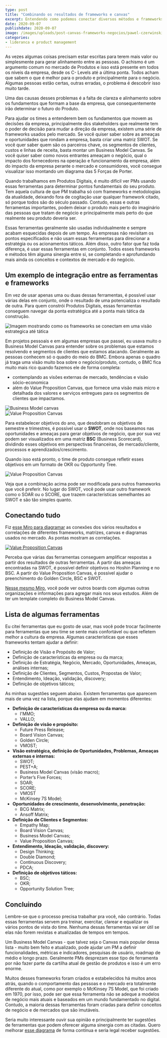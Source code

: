 ```yaml
---
type: post
title: "Combinando os resultados de frameworks e canvas"
excerpt: Entendendo como podemos conectar diversos métodos e frameworks de negócio
date: 2020-09-07
publishdate: 2020-09-07
image: /images/uploads/post-canvas-frameworks-negocios/pawel-czerwinski-yn97LNy0bao-unsplash.jpg
categories:
- lideranca e product management
---
```


As vezes algumas coisas precisam estar escritas para terem mais valor ou simplesmente para gerar alinhamento entre as pessoas. O achismo é um argumento comum no mercado de Produtos e isso está presente em todos os níveis da empresa, desde os C- Levels até a última ponta. Todos acham que sabem o que é melhor para o produto e principalmente para o negócio. Algumas pessoas estão certas, outras erradas, o problema é descobrir isso muito tarde.

Uma das causas desses problemas é a falta de clareza e alinhamento sobre os fundamentos que formam a base da empresa, que consequentemente irão determinar o futuro do Produto.

Para ajudar os times a entenderem bem os fundamentos que movem as decisões da empresa, principalmente dos stakeholders que realmente tem o poder de decisão para mudar a direção da empresa, existem uma série de frameworks usados pelo mercado. Se você quiser saber sobre as ameaças e oportunidades que rondam a empresa, basta criar uma matriz SWOT. Se você quer saber quem são os parceiros chave, os segmentos de clientes, custos e linhas de receita, basta montar um Business Model Canvas. Se você quiser saber como novos entrantes ameaçam o negócio, qual o impacto dos fornecedores na operação e funcionamento da empresa, além do impacto da empresa perante o mercado e consumidores, você consegue visualizar isso montando um diagrama das 5 Forças de Porter.

Quando trabalhamos em Produtos Digitais, é muito difícil ver PMs usando essas ferramentas para determinar pontos fundamentais do seu produto. Tem aquela cultura de que PM trabalha só com frameworks e metodologias da atualidade, deixando fora de cogitação usar qualquer framework citado, só porque todos são do século passado. Contudo, essas e outras ferramentas importantes, podem deixar o produto mais perto do imaginário das pessoas que tratam de negócio e principalmente mais perto do que realmente seu produto deveria ser. 

Essas ferramentas geralmente são usadas individualmente e sempre acabam esquecidas depois de um tempo. As empresas não revisitam os pontos especificados e não usam essas ferramentas para direcionar a estratégia ou os acionamentos táticos. Além disso, outro fator que faz toda diferença, é usar essas ferramentas em conjunto. Todos esses frameworks e métodos têm alguma sinergia entre si, se completando e aprofundando mais ainda os conceitos e contextos de mercado e do negócio.

## Um exemplo de integração entre as ferramentas e frameworks

Em vez de usar apenas uma ou duas dessas ferramentas, é possível usar várias delas em conjunto, onde o resultado de uma potencializa o resultado de outra. Para quem constrói Produtos Digitais, essas ferramentas conseguem navegar da ponta estratégica até a ponta mais tática da construção.

![Imagem mostrando como os frameworks se conectam em uma visão estrategica até tática](/images/uploads/post-canvas-frameworks-negocios/visao-estrategica-tativa-frameworks.jpeg)


Em projetos pessoais e em algumas empresas que passei, eu usava muito o Business Model Canvas para entender sobre os problemas que estamos resolvendo e segmentos de clientes que estamos atacando. Geralmente as pessoas conhecem só o quadro do meio do BMC. Embora apenas o quadro já traga uma visão muito boa sobre o negócio/produto, contudo, o BMC fica muito mais rico quando fazemos ele de forma completa:

- contemplando as visões externas de mercado, tendências e visão sócio-economica
- além do Value Proposition Canvas, que fornece uma visão mais micro e detalhada dos valores e serviços entregues para os segmentos de clientes que impactamos.

![Business Model canvas](/images/uploads/post-canvas-frameworks-negocios/bmc.png)
<br>
![Value Proposition Canvas](/images/uploads/post-canvas-frameworks-negocios/vpc.png)


Para estabelecer objetivos do ano, que desdobram os objetivos de semestre e trimestres, é possível usar o **SWOT**,  onde nos baseamos nas oportunidades e ameaças para gerar  objetivos de negócio, que por sua vez podem ser visualizados em uma matriz **BSC** (Business Scorecard), dividindo esses objetivos em perspectivas financeiras, de mercado/cliente, processos e aprendizados/crescimento.

Quando isso está pronto, o time de produto consegue refletir esses objetivos em um formato de OKR ou Opportunity Tree.

![Value Proposition Canvas](/images/uploads/post-canvas-frameworks-negocios/swot-bmc-goals-product-solution-tree.jpg)

Veja que a combinação acima pode ser modificada para outros frameworks que você preferir. No lugar do SWOT, você pode usar outro framework como o SOAR ou o SCORE, que trazem características semelhantes ao SWOT e são tão simples quanto. 

## Conectando tudo
Fiz [esse Miro para diagramar](https://miro.com/app/board/o9J_kp_gPIE=/) as conexões dos vários resultados e correlações de diferentes frameworks, matrizes, canvas e diagramas usados no mercado. As pontas mostram as correlações. 

<a href="https://diegoeis.com/images/uploads/post-canvas-frameworks-negocios/conexoes-entre-frameworks-de-negocio.jpg" target="_blank">![Value Proposition Canvas](/images/uploads/post-canvas-frameworks-negocios/conexoes-entre-frameworks-de-negocio.jpg)</a>

Perceba que várias das ferramentas conseguem amplificar respostas a partir dos resultados de outras ferramentas. A partir das ameaças encontradas na SWOT, é possível definir objetivos no Hoshin Planning e no BSC. A partir do Value Proposition Canvas, é possível ajudar o preenchimento do Golden Circle, BSC e SWOT.

[Nesse mesmo Miro](https://miro.com/app/board/o9J_kp_gPIE=/), você pode ver outros boards com algumas outras organizações e informações para agregar mais nos seus estudos. Além de ter um template completo do Business Model Canvas.

## Lista de algumas ferramentas
Eu citei ferramentas que eu gosto de usar, mas você pode trocar facilmente para ferramentas que seu time se sente mais confortável ou que refletem melhor a cultura da empresa. Algumas características que esses frameworks tentam ajudar a definir:

- Definição de Visão e Propósito de Valor;
- Definição de características da empresa ou da marca;
- Definição de Estratégia, Negócio, Mercado, Oportunidades, Ameaças, análises internas;
- Definição de Clientes, Segmentos, Custos, Propostas de Valor;
- Entendimento, Ideação, validação, discovery;
- Definição de objetivos táticos;

As minhas sugestões seguem abaixo. Existem ferramentas que aparecem mais de uma vez na lista, porque elas ajudam em momentos diferentes:

- **Definição de características da empresa ou da marca:**
	- I'MMO;
	- VALLO;
- **Definição de visão e propósito:**
	- Future Press Release;
	- Board Vision Canvas;
	- Golden Circle;
	- VMOST;
- **Visão estratégica, definição de Oportunidades, Problemas, Ameaças externas e internas:**
	- SWOT;
	- PEST+A;
	- Business Model Canvas (visão macro);
	- Porter’s Five Forces;
	- SOAR;
	- SCORE;
	- VMOST
	- McKinsey 7S Model;
- **Oportunidades de crescimento, desenvolvimento, penetração:**
	- BCG Matrix;
	- Ansoff Matrix;
- **Definição de Clientes e Segmentos:**
	- Empathy Map;
	- Board Vision Canvas;
	- Business Model Canvas;
	- Value Proposition Canvas;
- **Entendimento, Ideação, validação, discovery:**
	- Design Thinking;
	- Double Diamond;
	- Continuous Discovery;
	- PDCA;
- **Definição de objetivos táticos:**
	- BSC;
	- OKR;
	- Opportunity Solution Tree;

## Concluindo

Lembre-se que o processo precisa trabalhar pra você, não contrário. Todas essas ferramentas servem pra treinar, exercitar, clarear e equalizar os vários pontos de vista do time. Nenhuma dessas ferramentas vai ser útil se elas não forem revistas e atualizadas de tempos em tempos. 

Um Business Model Canvas - que talvez seja o Canvas mais popular dessa lista - muito bem feito e atualizado, pode ajudar um PM a definir funcionalidades, métricas e indicadores, pesquisas de usuário, roadmap de médio e longo prazo. Geralmente PMs desprezam esse tipo de ferramenta por não fazer parte da cartilha atual de gestão de produtos e isso é um erro enorme.

Muitos desses frameworks foram criados e estabelecidos há muitos anos atrás, quando o comportamento das pessoas e o mercado era totalmente diferente do atual, como por exemplo o McKinsey 7S Model, que foi criado em 1970, por isso, pode ser que essa ferramenta não se adeque a modelos de negócio mais atuais e baseados em um mundo fundamentado no digital. Contudo, a maioria dessas ferramentas foram criadas para definir conceitos de negócio e de mercados que são imutáveis. 

Seria muito interessante ouvir sua opinião e principalmente ter sugestões de ferramentas que podem oferecer alguma sinergia com as citadas. Quero melhorar [esse diagrama](https://miro.com/app/board/o9J_kp_gPIE=/) de forma contínua e seria legal receber sugestões.
